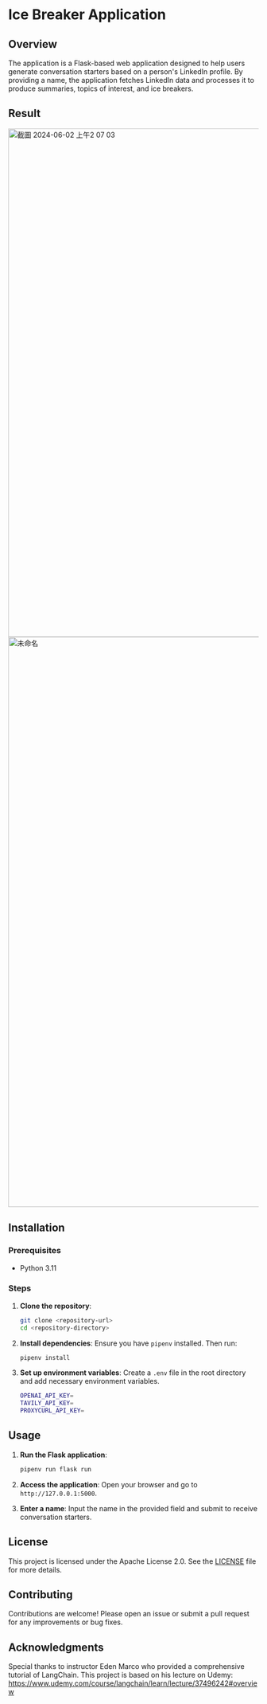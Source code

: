 # Ice Breaker Application

## Overview

The application is a Flask-based web application designed to help users generate conversation starters based on a person's LinkedIn profile. By providing a name, the application fetches LinkedIn data and processes it to produce summaries, topics of interest, and ice breakers.

## Result
<img width="1021" alt="截圖 2024-06-02 上午2 07 03" src="https://github.com/Valerie-Fan/langchain-linkedin-profile-summarizer/assets/164007751/15023c80-f32a-4515-b27b-c18b1a05c322">
<img width="1145" alt="未命名" src="https://github.com/Valerie-Fan/langchain-linkedin-profile-summarizer/assets/164007751/161a6527-7de9-4afe-8c33-57744ffb298c">

## Installation

### Prerequisites

- Python 3.11

### Steps

1. **Clone the repository**:
    ```bash
    git clone <repository-url>
    cd <repository-directory>
    ```

2. **Install dependencies**:
    Ensure you have `pipenv` installed. Then run:
    ```bash
    pipenv install
    ```

3. **Set up environment variables**:
    Create a `.env` file in the root directory and add necessary environment variables.
    ```bash
    OPENAI_API_KEY=
    TAVILY_API_KEY=
    PROXYCURL_API_KEY=
    ```

## Usage

1. **Run the Flask application**:
    ```bash
    pipenv run flask run
    ```

2. **Access the application**:
    Open your browser and go to `http://127.0.0.1:5000`.

3. **Enter a name**:
    Input the name in the provided field and submit to receive conversation starters.

## License

This project is licensed under the Apache License 2.0. See the [LICENSE](LICENSE) file for more details.

## Contributing

Contributions are welcome! Please open an issue or submit a pull request for any improvements or bug fixes.

## Acknowledgments

Special thanks to instructor Eden Marco who provided a comprehensive tutorial of LangChain. This project is based on his lecture on Udemy: https://www.udemy.com/course/langchain/learn/lecture/37496242#overview
